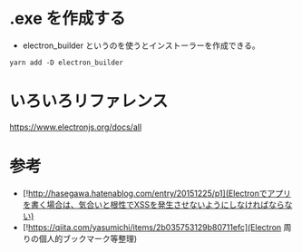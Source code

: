 
# .exe を作成する

* electron_builder というのを使うとインストーラーを作成できる。

```
yarn add -D electron_builder
```

# いろいろリファレンス

https://www.electronjs.org/docs/all

# 参考

* [!http://hasegawa.hatenablog.com/entry/20151225/p1](Electronでアプリを書く場合は、気合いと根性でXSSを発生させないようにしなければならない)
* [!https://qiita.com/yasumichi/items/2b035753129b80711efc](Electron 周りの個人的ブックマーク等整理)
